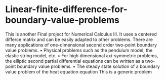 # Linear-finite-difference-for-boundary-value-problems
This is another Final project for Numerical Calculus III. It uses a centered differce matrix and can be easily 
adapted to other problems.
There are many applications of one-dimensional second order two-point boundary value problems.
• Physical problems such as the pendulum model, the elastic string model, etc.
• For high dimensional axi-symmetric problems, the elliptic second partial differential
equations can be written as a two-point boundary value problems.
• The steady state solution of a boundary value problem of the heat equation equation
This is a generic problem
